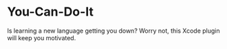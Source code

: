 # You-Can-Do-It
Is learning a new language getting you down? Worry not, this Xcode plugin will keep you motivated.
